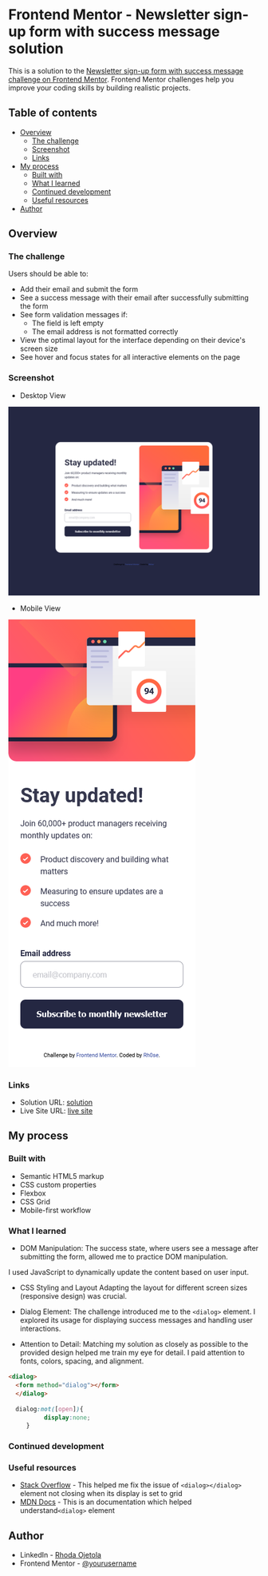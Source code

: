 # Frontend Mentor - Newsletter sign-up form with success message solution

This is a solution to the [Newsletter sign-up form with success message challenge on Frontend Mentor](https://www.frontendmentor.io/challenges/newsletter-signup-form-with-success-message-3FC1AZbNrv). Frontend Mentor challenges help you improve your coding skills by building realistic projects. 

## Table of contents

- [Overview](#overview)
  - [The challenge](#the-challenge)
  - [Screenshot](#screenshot)
  - [Links](#links)
- [My process](#my-process)
  - [Built with](#built-with)
  - [What I learned](#what-i-learned)
  - [Continued development](#continued-development)
  - [Useful resources](#useful-resources)
- [Author](#author)




## Overview

### The challenge

Users should be able to:

- Add their email and submit the form
- See a success message with their email after successfully submitting the form
- See form validation messages if:
  - The field is left empty
  - The email address is not formatted correctly
- View the optimal layout for the interface depending on their device's screen size
- See hover and focus states for all interactive elements on the page

### Screenshot
- Desktop View

![](./assets/images/Screenshot.png)

- Mobile View


![](./assets/images/mobile-Screenshot.png)

### Links

- Solution URL: [solution](https://github.com/rh0se/newsletter-sign-up-with-success-message-main)
- Live Site URL: [live site](https://rh0se.github.io/newsletter-sign-up-with-success-message-main/)

## My process

### Built with

- Semantic HTML5 markup
- CSS custom properties
- Flexbox
- CSS Grid
- Mobile-first workflow


### What I learned
- DOM Manipulation:
The success state, where users see a message after submitting the form, allowed me to practice DOM manipulation.

I used JavaScript to dynamically update the content based on user input.

- CSS Styling and Layout
Adapting the layout for different screen sizes (responsive design) was crucial.

- Dialog Element:
The challenge introduced me to the ```<dialog>``` element.
I explored its usage for displaying success messages and handling user interactions.

- Attention to Detail:
Matching my solution as closely as possible to the provided design helped me train my eye for detail.
I paid attention to fonts, colors, spacing, and alignment.

```html
<dialog>
  <form method="dialog"></form>
  </dialog>
```
```css
  dialog:not([open]){
          display:none;
     }
```


### Continued development



### Useful resources

- [Stack Overflow](https://stackoverflow.com/questions/71652623/cannot-close-dialog-element-with-display-set-to-grid) - This helped me fix the issue of ``` <dialog></dialog> ``` element not closing when its display is set to grid
- [MDN Docs](https://developer.mozilla.org/en-US/docs/Web/HTML/Element/dialog) - This is an documentation which helped understand``` <dialog> ``` element



## Author

- LinkedIn - [Rhoda Ojetola](https://www.linkedin.com/in/rhoda-ojetola/)
- Frontend Mentor - [@yourusername](https://www.frontendmentor.io/profile/yourusername)


